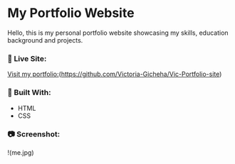 # My Portfolio Website

Hello, this is my personal portfolio website showcasing my skills, education background and projects.

### 🔗 Live Site:
[Visit my portfolio:]((https://github.com/Victoria-Gicheha/Vic-Portfolio-site))(https://github.com/Victoria-Gicheha/Vic-Portfolio-site)

### 🧰 Built With:
- HTML
- CSS


### 📷 Screenshot:
!(me.jpg)
